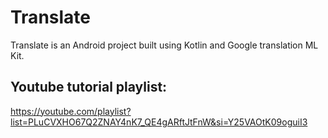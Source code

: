 # Translate

Translate is an Android project built using Kotlin and Google translation ML Kit.

## Youtube tutorial playlist:
https://youtube.com/playlist?list=PLuCVXHO67Q2ZNAY4nK7_QE4gARftJtFnW&si=Y25VAOtK09oguiI3
